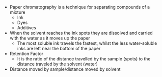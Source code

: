 * Paper chromatography is a technique for separating compounds of a mixture
    * Ink
    * Dyes
    * Additives
* When the solvent reaches the ink spots they are dissolved and carried with
the water as it moves up the paper
    * The most soluble ink travels the fastest, whilst the less water-soluble
    inks are left near the bottom of the paper
* Retention Factor
    * It is the ratio of the distance travelled by the sample (spots) to the
      distance traveled by the solvent (water)
* Distance moved by sample/distance moved by solvent
